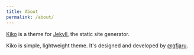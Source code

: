 ```yaml
---
title: About
permalink: /about/
---
```


<p class="lead"><a href="http://github.com/gfjaru/Kiko">Kiko</a> is a theme for <a href="http://jekyllrb.com">Jekyll</a>, the static site generator.</p>

Kiko is simple, lightweight theme. It's designed and developed by [@gfjaru](https://twitter.com/gfjaru).


